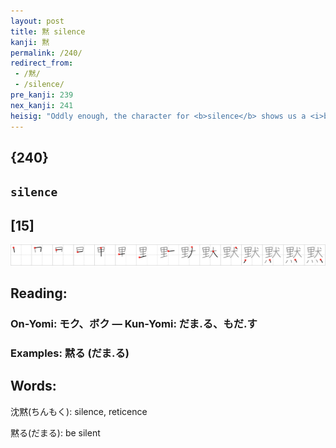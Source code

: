 ```yaml
---
layout: post
title: 黙 silence
kanji: 黙
permalink: /240/
redirect_from:
 - /黙/
 - /silence/
pre_kanji: 239
nex_kanji: 241
heisig: "Oddly enough, the character for <b>silence</b> shows us a <i>black chihuahua</i>. Actually, the cute little critter's name is Darkness, as I am sure you remember from the famous song about <b>silence</b> that begins, &quot;Hello, Darkness, my old friend....&quot; Note how the four dots reach all the way across the bottom of the character."
---
```


## {240}

## `silence`

## [15]

<div class="stroke"><img src="../images/E9BB99.png" /></div>

## Reading:

### On-Yomi: モク、ボク &mdash; Kun-Yomi: だま.る、もだ.す

### Examples: 黙る (だま.る)

## Words:

沈黙(ちんもく): silence, reticence

黙る(だまる): be silent
